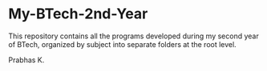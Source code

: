 # My-BTech-2nd-Year
This repository contains all the programs developed during my second year of BTech, organized by subject into separate folders at the root level.

Prabhas K.
